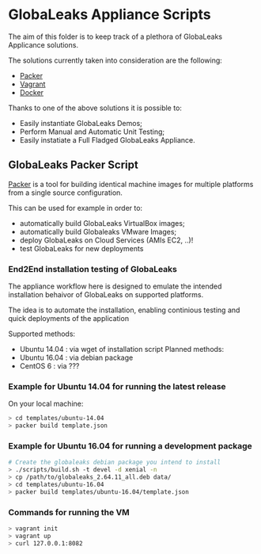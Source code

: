 # GlobaLeaks Appliance Scripts

The aim of this folder is to keep track of a plethora of GlobaLeaks Applicance
solutions.

The solutions currently taken into consideration are the following:

* [Packer](https://github.com/globaleaks/GLAppliance/tree/master/Packer)
* [Vagrant](https://github.com/globaleaks/GLAppliance/tree/master/Vagrant)
* [Docker](https://github.com/globaleaks/GLAppliance/tree/master/Docker)

Thanks to one of the above solutions it is possible to:

* Easily instantiate GlobaLeaks Demos;
* Perform Manual and Automatic Unit Testing;
* Easily instatiate a Full Fladged GlobaLeaks Appliance.


## GlobaLeaks Packer Script

[Packer](https://www.packer.io/) is a tool for building identical machine images
for multiple platforms from a single source configuration.

This can be used for example in order to:

* automatically build GlobaLeaks VirtualBox images;
* automatically build Globaleaks VMware Images;
* deploy GlobaLeaks on Cloud Services (AMIs EC2, ..)!
* test GlobaLeaks for new deployments

### End2End installation testing of GlobaLeaks

The appliance workflow here is designed to emulate the intended installation behaivor of GlobaLeaks on supported platforms.

The idea is to automate the installation, enabling continious testing and quick deployments of the application

Supported methods:
- Ubuntu 14.04 : via wget of installation script
Planned methods:
- Ubuntu 16.04 : via debian package
- CentOS 6 : via ???


### Example for Ubuntu 14.04 for running the latest release

On your local machine:

```bash
> cd templates/ubuntu-14.04
> packer build template.json
```


### Example for Ubuntu 16.04 for running a development package

```bash
# Create the globaleaks debian package you intend to install
> ./scripts/build.sh -t devel -d xenial -n
> cp /path/to/globaleaks_2.64.11_all.deb data/
> cd templates/ubuntu-16.04
> packer build templates/ubuntu-16.04/template.json
```

### Commands for running the VM
```bash
> vagrant init
> vagrant up
> curl 127.0.0.1:8082
